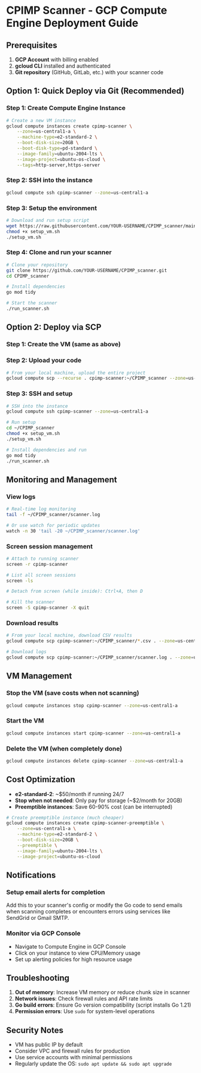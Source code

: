 # CPIMP Scanner - GCP Compute Engine Deployment Guide

## Prerequisites

1. **GCP Account** with billing enabled
2. **gcloud CLI** installed and authenticated
3. **Git repository** (GitHub, GitLab, etc.) with your scanner code

## Option 1: Quick Deploy via Git (Recommended)

### Step 1: Create Compute Engine Instance

```bash
# Create a new VM instance
gcloud compute instances create cpimp-scanner \
    --zone=us-central1-a \
    --machine-type=e2-standard-2 \
    --boot-disk-size=20GB \
    --boot-disk-type=pd-standard \
    --image-family=ubuntu-2004-lts \
    --image-project=ubuntu-os-cloud \
    --tags=http-server,https-server
```

### Step 2: SSH into the instance

```bash
gcloud compute ssh cpimp-scanner --zone=us-central1-a
```

### Step 3: Setup the environment

```bash
# Download and run setup script
wget https://raw.githubusercontent.com/YOUR-USERNAME/CPIMP_scanner/main/setup_vm.sh
chmod +x setup_vm.sh
./setup_vm.sh
```

### Step 4: Clone and run your scanner

```bash
# Clone your repository
git clone https://github.com/YOUR-USERNAME/CPIMP_scanner.git
cd CPIMP_scanner

# Install dependencies
go mod tidy

# Start the scanner
./run_scanner.sh
```

## Option 2: Deploy via SCP

### Step 1: Create the VM (same as above)

### Step 2: Upload your code

```bash
# From your local machine, upload the entire project
gcloud compute scp --recurse . cpimp-scanner:~/CPIMP_scanner --zone=us-central1-a
```

### Step 3: SSH and setup

```bash
# SSH into the instance
gcloud compute ssh cpimp-scanner --zone=us-central1-a

# Run setup
cd ~/CPIMP_scanner
chmod +x setup_vm.sh
./setup_vm.sh

# Install dependencies and run
go mod tidy
./run_scanner.sh
```

## Monitoring and Management

### View logs
```bash
# Real-time log monitoring
tail -f ~/CPIMP_scanner/scanner.log

# Or use watch for periodic updates
watch -n 30 'tail -20 ~/CPIMP_scanner/scanner.log'
```

### Screen session management
```bash
# Attach to running scanner
screen -r cpimp-scanner

# List all screen sessions
screen -ls

# Detach from screen (while inside): Ctrl+A, then D

# Kill the scanner
screen -S cpimp-scanner -X quit
```

### Download results
```bash
# From your local machine, download CSV results
gcloud compute scp cpimp-scanner:~/CPIMP_scanner/*.csv . --zone=us-central1-a

# Download logs
gcloud compute scp cpimp-scanner:~/CPIMP_scanner/scanner.log . --zone=us-central1-a
```

## VM Management

### Stop the VM (save costs when not scanning)
```bash
gcloud compute instances stop cpimp-scanner --zone=us-central1-a
```

### Start the VM
```bash
gcloud compute instances start cpimp-scanner --zone=us-central1-a
```

### Delete the VM (when completely done)
```bash
gcloud compute instances delete cpimp-scanner --zone=us-central1-a
```

## Cost Optimization

- **e2-standard-2**: ~$50/month if running 24/7
- **Stop when not needed**: Only pay for storage (~$2/month for 20GB)
- **Preemptible instances**: Save 60-90% cost (can be interrupted)

```bash
# Create preemptible instance (much cheaper)
gcloud compute instances create cpimp-scanner-preemptible \
    --zone=us-central1-a \
    --machine-type=e2-standard-2 \
    --boot-disk-size=20GB \
    --preemptible \
    --image-family=ubuntu-2004-lts \
    --image-project=ubuntu-os-cloud
```

## Notifications

### Setup email alerts for completion
Add this to your scanner's config or modify the Go code to send emails when scanning completes or encounters errors using services like SendGrid or Gmail SMTP.

### Monitor via GCP Console
- Navigate to Compute Engine in GCP Console
- Click on your instance to view CPU/Memory usage
- Set up alerting policies for high resource usage

## Troubleshooting

1. **Out of memory**: Increase VM memory or reduce chunk size in scanner
2. **Network issues**: Check firewall rules and API rate limits
3. **Go build errors**: Ensure Go version compatibility (script installs Go 1.21)
4. **Permission errors**: Use `sudo` for system-level operations

## Security Notes

- VM has public IP by default
- Consider VPC and firewall rules for production
- Use service accounts with minimal permissions
- Regularly update the OS: `sudo apt update && sudo apt upgrade` 